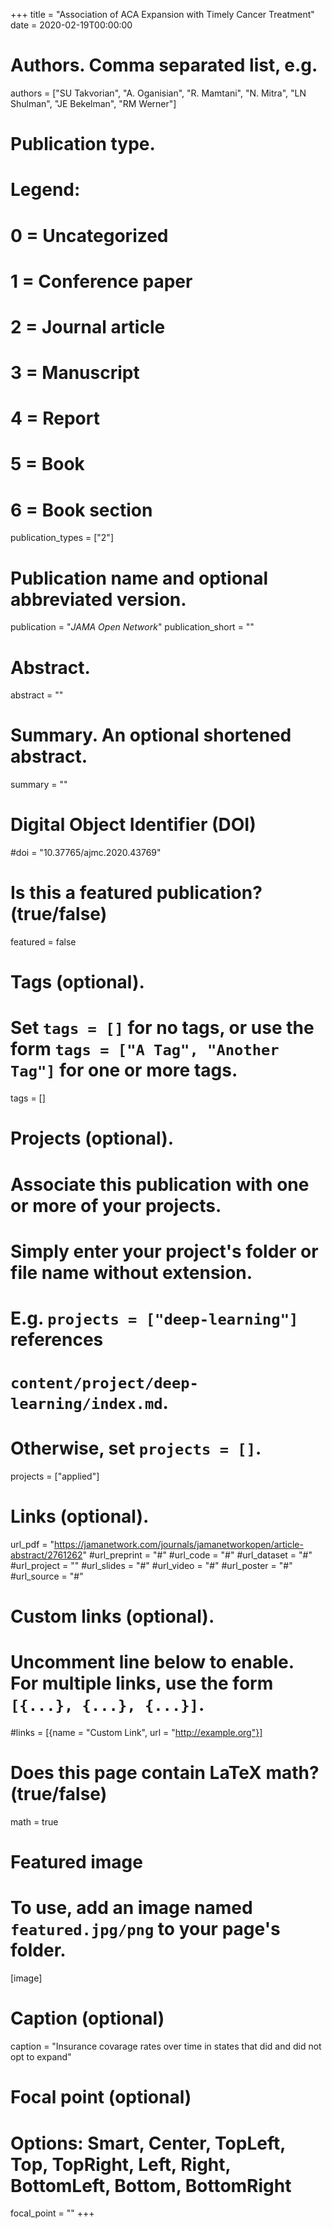 +++
title = "Association of ACA Expansion with Timely Cancer Treatment"
date = 2020-02-19T00:00:00

# Authors. Comma separated list, e.g.
authors = ["SU Takvorian", "A. Oganisian", "R. Mamtani", "N. Mitra", "LN Shulman", "JE Bekelman", "RM Werner"]

# Publication type.
# Legend:
# 0 = Uncategorized
# 1 = Conference paper
# 2 = Journal article
# 3 = Manuscript
# 4 = Report
# 5 = Book
# 6 = Book section
publication_types = ["2"]

# Publication name and optional abbreviated version.
publication = "*JAMA Open Network*"
publication_short = ""

# Abstract.
abstract = ""

# Summary. An optional shortened abstract.
summary = ""

# Digital Object Identifier (DOI)
#doi = "10.37765/ajmc.2020.43769"

# Is this a featured publication? (true/false)
featured = false

# Tags (optional).
#   Set `tags = []` for no tags, or use the form `tags = ["A Tag", "Another Tag"]` for one or more tags.
tags = []

# Projects (optional).
#   Associate this publication with one or more of your projects.
#   Simply enter your project's folder or file name without extension.
#   E.g. `projects = ["deep-learning"]` references 
#   `content/project/deep-learning/index.md`.
#   Otherwise, set `projects = []`.
projects = ["applied"]

# Links (optional).
url_pdf = "https://jamanetwork.com/journals/jamanetworkopen/article-abstract/2761262"
#url_preprint = "#"
#url_code = "#"
#url_dataset = "#"
#url_project = ""
#url_slides = "#"
#url_video = "#"
#url_poster = "#"
#url_source = "#"

# Custom links (optional).
#   Uncomment line below to enable. For multiple links, use the form `[{...}, {...}, {...}]`.
#links = [{name = "Custom Link", url = "http://example.org"}]

# Does this page contain LaTeX math? (true/false)
math = true

# Featured image
# To use, add an image named `featured.jpg/png` to your page's folder. 
[image]
  # Caption (optional)
  caption = "Insurance covarage rates over time in states that did and did not opt to expand"

  # Focal point (optional)
  # Options: Smart, Center, TopLeft, Top, TopRight, Left, Right, BottomLeft, Bottom, BottomRight
  focal_point = ""
+++
